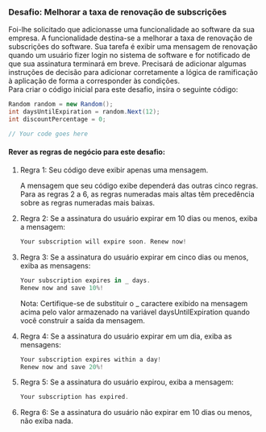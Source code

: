 ### Desafio: Melhorar a taxa de renovação de subscrições

Foi-lhe solicitado que adicionasse uma funcionalidade ao software da sua empresa. A funcionalidade destina-se a melhorar a taxa de renovação de subscrições do software. Sua tarefa é exibir uma mensagem de renovação quando um usuário fizer login no sistema de software e for notificado de que sua assinatura terminará em breve. Precisará de adicionar algumas instruções de decisão para adicionar corretamente a lógica de ramificação à aplicação de forma a corresponder às condições.  
Para criar o código inicial para este desafio, insira o seguinte código:
~~~csharp
Random random = new Random();
int daysUntilExpiration = random.Next(12);
int discountPercentage = 0;

// Your code goes here
~~~

#### Rever as regras de negócio para este desafio:
1. Regra 1: Seu código deve exibir apenas uma mensagem.

    A mensagem que seu código exibe dependerá das outras cinco regras. Para as regras 2 a 6, as regras numeradas mais altas têm precedência sobre as regras numeradas mais baixas.

2. Regra 2: Se a assinatura do usuário expirar em 10 dias ou menos, exiba a mensagem:
    ~~~csharp 
    Your subscription will expire soon. Renew now! 
    ~~~

3. Regra 3: Se a assinatura do usuário expirar em cinco dias ou menos, exiba as mensagens:
    ~~~csharp 
    Your subscription expires in _ days.
    Renew now and save 10%!
    ~~~
    Nota: Certifique-se de substituir o _ caractere exibido na mensagem acima pelo valor armazenado na variável daysUntilExpiration quando você construir a saída da mensagem.

4. Regra 4: Se a assinatura do usuário expirar em um dia, exiba as mensagens:
    ~~~csharp
    Your subscription expires within a day!
    Renew now and save 20%!
    ~~~

5. Regra 5: Se a assinatura do usuário expirou, exiba a mensagem:
    ~~~csharp
    Your subscription has expired.
    ~~~

6. Regra 6: Se a assinatura do usuário não expirar em 10 dias ou menos, não exiba nada.